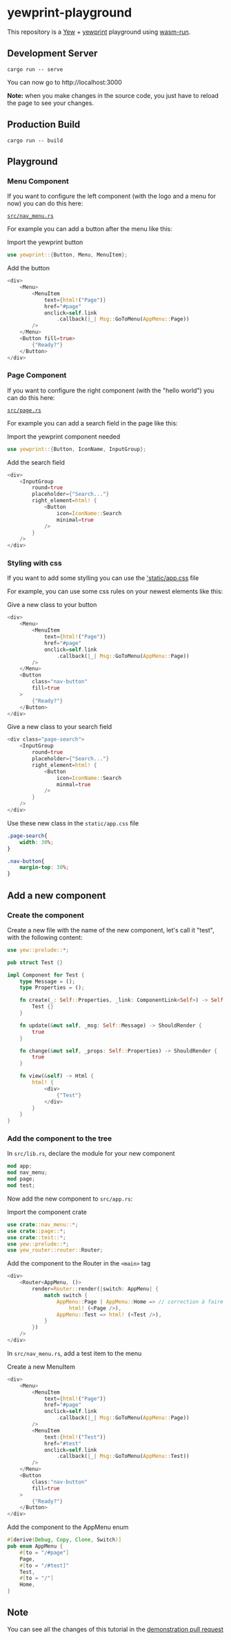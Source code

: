 # yewprint-playground

This repository is a [Yew](https://github.com/yewstack/yew) +
[yewprint](https://github.com/cecton/yewprint) playground using
[wasm-run](https://github.com/IMI-eRnD-Be/wasm-run).

## Development Server

```
cargo run -- serve
```

You can now go to http://localhost:3000

**Note:** when you make changes in the source code, you just have to reload the page
to see your changes.

## Production Build

```
cargo run -- build
```

## Playground

### Menu Component

If you want to configure the left component (with the logo and a menu for now) you can do this here:

[`src/nav_menu.rs`](https://github.com/Yozhgoor/yewprint-playground/blob/main/src/nav_menu.rs)

For example you can add a button after the menu like this:

Import the yewprint button
```rust
use yewprint::{Button, Menu, MenuItem};
```

Add the button
```rust
<div>
    <Menu>
        <MenuItem
            text={html!("Page")}
            href="#page"
            onclick=self.link
                .callback(|_| Msg::GoToMenu(AppMenu::Page))
        />
    </Menu>
    <Button fill=true>
        {"Ready?"}
    </Button>
</div>
```

### Page Component

If you want to configure the right component (with the "hello world") you can do this here:

[`src/page.rs`](https://github.com/Yozhgoor/yewprint-playground/blob/main/src/page.rs)

For example you can add a search field in the page like this:

Import the yewprint component needed
```rust
use yewprint::{Button, IconName, InputGroup};
```

Add the search field
```rust
<div>
    <InputGroup
        round=true
        placeholder={"Search..."}
        right_element=html! {
            <Button
                icon=IconName::Search
                minimal=true
            />
        }
    />
</div>
```

### Styling with css

If you want to add some stylling you can use the
['static/app.css](https://github.com/Yozhgoor/yewprint-playground/blob/main/static/app.css)
file

For example, you can use some css rules on your newest elements like this:

Give a new class to your button
```rust
<div>
    <Menu>
        <MenuItem
            text={html!("Page")}
            href="#page"
            onclick=self.link
                .callback(|_| Msg::GoToMenu(AppMenu::Page))
        />
    </Menu>
    <Button
        class="nav-button"
        fill=true
    >
        {"Ready?"}
    </Button>
</div>
```

Give a new class to your search field
```rust
<div class="page-search">
    <InputGroup
        round=true
        placeholder={"Search..."}
        right_element=html! {
            <Button
                icon=IconName::Search
                minmal=true
            />
        }
    />
</div>
```

Use these new class in the `static/app.css` file
```css
.page-search{
    width: 30%;
}

.nav-button{
    margin-top: 30%;
}
```

## Add a new component

### Create the component

Create a new file with the name of the new component, let's call it "test",
with the following content:

```rust
use yew::prelude::*;

pub struct Test {}

impl Component for Test {
    type Message = ();
    type Properties = ();

    fn create(_: Self::Properties, _link: ComponentLink<Self>) -> Self {
        Test {}
    }

    fn update(&mut self, _msg: Self::Message) -> ShouldRender {
        true
    }

    fn change(&mut self, _props: Self::Properties) -> ShouldRender {
        true
    }

    fn view(&self) -> Html {
        html! {
            <div>
                {"Test"}
            </div>
        }
    }
}

```

### Add the component to the tree

In `src/lib.rs`, declare the module for your new component
```rust
mod app;
mod nav_menu;
mod page;
mod test;
```

Now add the new component to `src/app.rs`:

Import the component crate
```rust
use crate::nav_menu::*;
use crate::page::*;
use crate::test::*;
use yew::prelude::*;
use yew_router::router::Router;
```

Add the component to the Router in the `<main>` tag
```rust
<div>
    <Router<AppMenu, ()>
        render=Router::render(|switch: AppMenu| {
            match switch {
                AppMenu::Page | AppMenu::Home => // correction à faire dans main
                    html! (<Page />),
                AppMenu::Test => html! (<Test />),
            }
        })
    />
</div>
```

In `src/nav_menu.rs`, add a test item to the menu

Create a new MenuItem
```rust
<div>
    <Menu>
        <MenuItem
            text={html!("Page")}
            href="#page"
            onclick=self.link
                .callback(|_| Msg::GoToMenu(AppMenu::Page))
        />
        <MenuItem
            text:{html!("Test")}
            href="#test"
            onclick=self.link
                .callback(|_| Msg::GoToMenu(AppMenu::Test))
        />
    </Menu>
    <Button
        class:"nav-button"
        fill=true
    >
        {"Ready?"}
    </Button>
</div>
```

Add the component to the AppMenu enum
```rust
#[derive(Debug, Copy, Clone, Switch)]
pub enum AppMenu {
    #[to = "/#page"]
    Page,
    #[to = "/#test]"
    Test,
    #[to = "/"]
    Home,
}
```

## Note

You can see all the changes of this tutorial in the
[demonstration pull request](https://github.com/Yozhgoor/yewprint-playground/pull/2)
